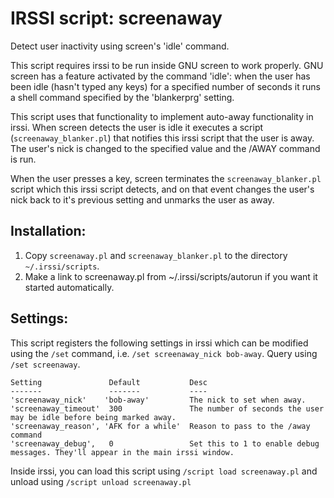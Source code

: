 
# IRSSI script: screenaway

Detect user inactivity using screen's 'idle' command.
 
This script requires irssi to be run inside GNU screen to work properly.
GNU screen has a feature activated by the command 'idle': when the user has been
idle (hasn't typed any keys) for a specified number of seconds it runs a shell
command specified by the 'blankerprg' setting.

This script uses that functionality to implement auto-away functionality in 
irssi. When screen detects the user is idle it executes a script (`screenaway_blanker.pl`)
that notifies this irssi script that the user is away. The user's nick is changed to the 
specified value and the /AWAY command is run. 

When the user presses a key, screen terminates the `screenaway_blanker.pl` script which
this irssi script detects, and on that event changes the user's nick back to it's previous
setting and unmarks the user as away.

## Installation:

1. Copy `screenaway.pl` and `screenaway_blanker.pl` to the directory `~/.irssi/scripts`. 
2. Make a link to screenaway.pl from ~/.irssi/scripts/autorun if you want it started automatically.
 
## Settings:

 This script registers the following settings in irssi which can be modified using the `/set` command, i.e.
 `/set screenaway_nick bob-away`. Query using `/set screenaway`.

    Setting               Default           Desc
    -------               -------           ----
    'screenaway_nick'    'bob-away'         The nick to set when away.
    'screenaway_timeout'  300               The number of seconds the user may be idle before being marked away.
    'screenaway_reason', 'AFK for a while'  Reason to pass to the /away command
    'screenaway_debug',   0                 Set this to 1 to enable debug messages. They'll appear in the main irssi window.            
 Inside irssi, you can load this script using `/script load screenaway.pl` and unload using `/script unload screenaway.pl`


